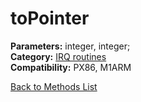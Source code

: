 # toPointer

**Parameters:** integer, integer;  
**Category:** [IRQ routines](../categories/irq_routines.md)  
**Compatibility:** PX86, M1ARM  


[Back to Methods List](../../SUMMARY.md)
